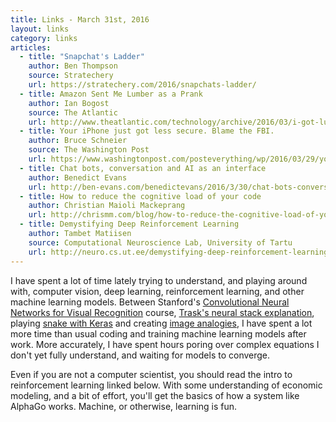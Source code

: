 ```yaml
---
title: Links - March 31st, 2016
layout: links
category: links
articles:
  - title: "Snapchat's Ladder"
    author: Ben Thompson
    source: Stratechery
    url: https://stratechery.com/2016/snapchats-ladder/
  - title: Amazon Sent Me Lumber as a Prank
    author: Ian Bogost
    source: The Atlantic
    url: http://www.theatlantic.com/technology/archive/2016/03/i-got-lumberrolled/476043/
  - title: Your iPhone just got less secure. Blame the FBI.
    author: Bruce Schneier
    source: The Washington Post
    url: https://www.washingtonpost.com/posteverything/wp/2016/03/29/your-iphone-just-got-a-lot-less-secure-and-the-fbi-is-to-blame/
  - title: Chat bots, conversation and AI as an interface
    author: Benedict Evans
    url: http://ben-evans.com/benedictevans/2016/3/30/chat-bots-conversation-and-ai-as-an-interface
  - title: How to reduce the cognitive load of your code
    author: Christian Maioli Mackeprang
    url: http://chrismm.com/blog/how-to-reduce-the-cognitive-load-of-your-code/
  - title: Demystifying Deep Reinforcement Learning
    author: Tambet Matiisen
    source: Computational Neuroscience Lab, University of Tartu
    url: http://neuro.cs.ut.ee/demystifying-deep-reinforcement-learning/
---
```


I have spent a lot of time lately trying to understand, and playing around with, computer vision, deep learning, reinforcement learning, and other machine learning models. Between Stanford's [Convolutional Neural Networks for Visual Recognition](http://cs231n.github.io/) course, [Trask's neural stack explanation](https://iamtrask.github.io/2016/02/25/deepminds-neural-stack-machine/), playing [snake with Keras](https://github.com/bitwise-ben/Snake) and creating [image analogies](https://github.com/awentzonline/image-analogies), I have spent a lot more time than usual coding and training machine learning models after work. More accurately, I have spent hours poring over complex equations I don't yet fully understand, and waiting for models to converge.

Even if you are not a computer scientist, you should read the intro to reinforcement learning linked below. With some understanding of economic modeling, and a bit of effort, you'll get the basics of how a system like AlphaGo works. Machine, or otherwise, learning is fun.